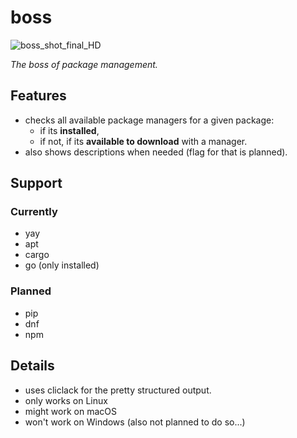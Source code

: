 # boss

![boss_shot_final_HD](https://github.com/NQMVD/boss/assets/99403507/d7f5983f-d603-4e80-80e5-3bba4dd46cf5)

_The boss of package management._

## Features
- checks all available package managers for a given package:
  - if its **installed**,
  - if not, if its **available to download** with a manager.
- also shows descriptions when needed (flag for that is planned).

## Support
### Currently
- yay
- apt
- cargo
- go (only installed)

### Planned
- pip
- dnf
- npm

## Details
- uses cliclack for the pretty structured output.
- only works on Linux
- might work on macOS
- won't work on Windows (also not planned to do so...)
